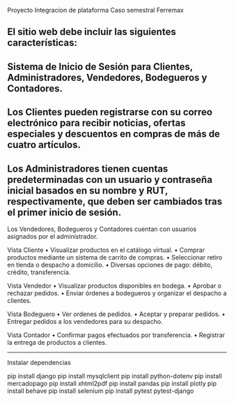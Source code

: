 Proyecto Integracion de plataforma
Caso semestral Ferremax

## El sitio web debe incluir las siguientes características:

## Sistema de Inicio de Sesión para Clientes, Administradores, Vendedores, Bodegueros y Contadores.

## Los Clientes pueden registrarse con su correo electrónico para recibir noticias, ofertas especiales y descuentos en compras de más de cuatro artículos.

## Los Administradores tienen cuentas predeterminadas con un usuario y contraseña inicial basados en su nombre y RUT, respectivamente, que deben ser cambiados tras el primer inicio de sesión.

Los Vendedores, Bodegueros y Contadores cuentan con usuarios asignados por el administrador.

Vista Cliente
•
Visualizar productos en el catálogo virtual.
•
Comprar productos mediante un sistema de carrito de compras.
•
Seleccionar retiro en tienda o despacho a domicilio.
•
Diversas opciones de pago: débito, crédito, transferencia.

Vista Vendedor
•
Visualizar productos disponibles en bodega.
•
Aprobar o rechazar pedidos.
•
Enviar órdenes a bodegueros y organizar el despacho a clientes.

Vista Bodeguero
•
Ver ordenes de pedidos.
•
Aceptar y preparar pedidos.
•
Entregar pedidos a los vendedores para su despacho.

Vista Contador
•
Confirmar pagos efectuados por transferencia.
•
Registrar la entrega de productos a clientes.

---

Instalar dependencias

pip install django
pip install mysqlclient
pip install python-dotenv
pip install mercadopago
pip install xhtml2pdf
pip install pandas
pip install plotly
pip install behave
pip install selenium
pip install pytest pytest-django
